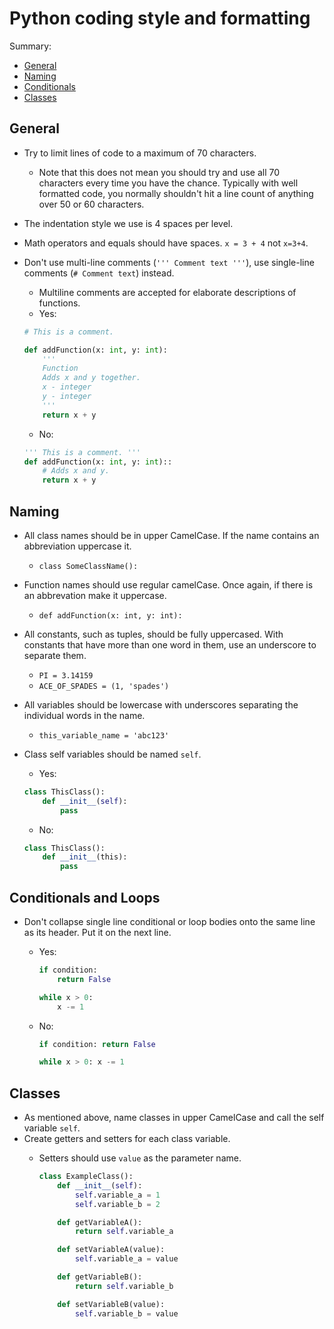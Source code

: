 # <a name="py-coding-style-and-formatting"></a>Python coding style and formatting

Summary:

- [General](#py-style-general)
- [Naming](#py-style-naming)
- [Conditionals](#py-style-conditionals)
- [Classes](#py-style-classes)

## <a name="py-style-general"></a>General
- Try to limit lines of code to a maximum of 70 characters.
    - Note that this does not mean you should try and use all 70 characters every time you have the chance. Typically with well formatted code, you normally shouldn't hit a line count of anything over 50 or 60 characters.
- The indentation style we use is 4 spaces per level.
- Math operators and equals should have spaces. `x = 3 + 4` not `x=3+4`.
- Don't use multi-line comments (`''' Comment text '''`), use single-line comments (`# Comment text`) instead.
  - Multiline comments are accepted for elaborate descriptions of functions.
  - Yes:

  ```python
  # This is a comment.

  def addFunction(x: int, y: int):
      '''
      Function
      Adds x and y together.
      x - integer
      y - integer
      '''
      return x + y
  ```
  - No:
  ```python
  ''' This is a comment. '''
  def addFunction(x: int, y: int)::
      # Adds x and y.
      return x + y
  ```
## <a name="py-style-naming"></a>Naming
- All class names should be in upper CamelCase. If the name contains an abbreviation uppercase it.
  - `class SomeClassName():`
- Function names should use regular camelCase. Once again, if there is an abbrevation make it uppercase.
  - `def addFunction(x: int, y: int):`
- All constants, such as tuples, should be fully uppercased. With constants that have more than one word in them, use an underscore to separate them.
  - `PI = 3.14159`
  - `ACE_OF_SPADES = (1, 'spades')`
- All variables should be lowercase with underscores separating the individual words in the name.
  - `this_variable_name = 'abc123'`
- Class self variables should be named `self`.
  - Yes:

  ```python
  class ThisClass():
      def __init__(self):
          pass
  ```
  - No:

  ```python
  class ThisClass():
      def __init__(this):
          pass
  ```

## <a name="py-style-conditionals"></a>Conditionals and Loops
- Don't collapse single line conditional or loop bodies onto the same line as its header. Put it on the next line.
  - Yes:

    ```python
    if condition:
        return False

    while x > 0:
        x -= 1
    ```
  - No:

    ```python
    if condition: return False

    while x > 0: x -= 1
    ```



## <a name="py-style-classes"></a>Classes
- As mentioned above, name classes in upper CamelCase and call the self variable `self`.
- Create getters and setters for each class variable.
  - Setters should use `value` as the parameter name.

    ```python
    class ExampleClass():
        def __init__(self):
            self.variable_a = 1
            self.variable_b = 2

        def getVariableA():
            return self.variable_a

        def setVariableA(value):
            self.variable_a = value

        def getVariableB():
            return self.variable_b

        def setVariableB(value):
            self.variable_b = value
    ```
